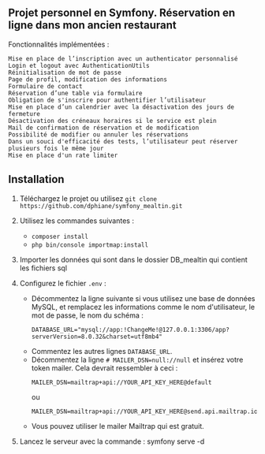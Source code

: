 ## Projet personnel en Symfony. Réservation en ligne dans mon ancien restaurant

Fonctionnalités implémentées :

    Mise en place de l’inscription avec un authenticator personnalisé
    Login et logout avec AuthenticationUtils
    Réinitialisation de mot de passe
    Page de profil, modification des informations
    Formulaire de contact
    Réservation d’une table via formulaire
    Obligation de s'inscrire pour authentifier l’utilisateur
    Mise en place d’un calendrier avec la désactivation des jours de fermeture
    Désactivation des créneaux horaires si le service est plein
    Mail de confirmation de réservation et de modification
    Possibilité de modifier ou annuler les réservations
    Dans un souci d'efficacité des tests, l’utilisateur peut réserver plusieurs fois le même jour
    Mise en place d'un rate limiter

## Installation

1. Téléchargez le projet ou utilisez `git clone https://github.com/dphiane/symfony_mealtin.git`
2. Utilisez les commandes suivantes :
   - `composer install`
   - `php bin/console importmap:install`
3. Importer les données qui sont dans le dossier DB_mealtin qui contient les fichiers sql
4. Configurez le fichier `.env` :
   - Décommentez la ligne suivante si vous utilisez une base de données MySQL, et remplacez les informations comme le nom d'utilisateur, le mot de passe, le nom du schéma :
     ```
     DATABASE_URL="mysql://app:!ChangeMe!@127.0.0.1:3306/app?serverVersion=8.0.32&charset=utf8mb4"
     ```
   - Commentez les autres lignes `DATABASE_URL`.
   - Décommentez la ligne `# MAILER_DSN=null://null` et insérez votre token mailer. Cela devrait ressembler à ceci :
     ```
     MAILER_DSN=mailtrap+api://YOUR_API_KEY_HERE@default
     ```
     ou
     ```
     MAILER_DSN=mailtrap+api://YOUR_API_KEY_HERE@send.api.mailtrap.io
     ```
   - Vous pouvez utiliser le mailer Mailtrap qui est gratuit.
     
5. Lancez le serveur avec la commande : symfony serve -d
